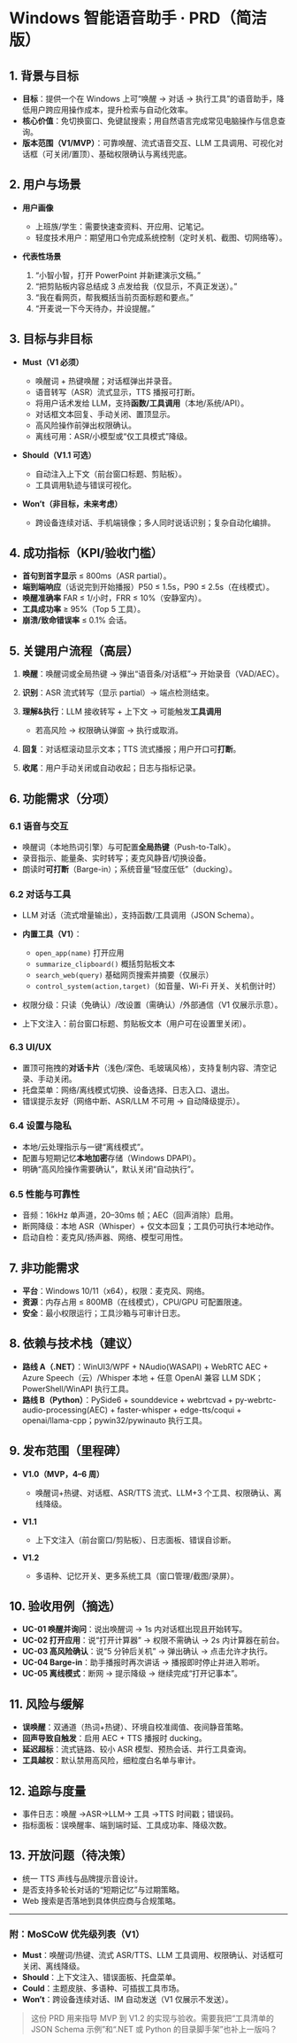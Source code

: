 # Windows 智能语音助手 · PRD（简洁版）

## 1. 背景与目标

- **目标**：提供一个在 Windows 上可“唤醒 → 对话 → 执行工具”的语音助手，降低用户跨应用操作成本，提升检索与自动化效率。
- **核心价值**：免切换窗口、免键鼠搜索；用自然语言完成常见电脑操作与信息查询。
- **版本范围（V1/MVP）**：可靠唤醒、流式语音交互、LLM 工具调用、可视化对话框（可关闭/置顶）、基础权限确认与离线兜底。

## 2. 用户与场景

- **用户画像**

  - 上班族/学生：需要快速查资料、开应用、记笔记。
  - 轻度技术用户：期望用口令完成系统控制（定时关机、截图、切网络等）。

- **代表性场景**

  1. “小智小智，打开 PowerPoint 并新建演示文稿。”
  2. “把剪贴板内容总结成 3 点发给我（仅显示，不真正发送）。”
  3. “我在看网页，帮我概括当前页面标题和要点。”
  4. “开麦说一下今天待办，并设提醒。”

## 3. 目标与非目标

- **Must（V1 必须）**

  - 唤醒词 + 热键唤醒；对话框弹出并录音。
  - 语音转写（ASR）流式显示，TTS 播报可打断。
  - 将用户话术发给 LLM，支持**函数/工具调用**（本地/系统/API）。
  - 对话框文本回复、手动关闭、置顶显示。
  - 高风险操作前弹出权限确认。
  - 离线可用：ASR/小模型或“仅工具模式”降级。

- **Should（V1.1 可选）**

  - 自动注入上下文（前台窗口标题、剪贴板）。
  - 工具调用轨迹与错误可视化。

- **Won’t（非目标，未来考虑）**

  - 跨设备连续对话、手机端镜像；多人同时说话识别；复杂自动化编排。

## 4. 成功指标（KPI/验收门槛）

- **首句到首字显示** ≤ 800ms（ASR partial）。
- **端到端响应**（话说完到开始播报）P50 ≤ 1.5s，P90 ≤ 2.5s（在线模式）。
- **唤醒准确率** FAR ≤ 1/小时，FRR ≤ 10%（安静室内）。
- **工具成功率** ≥ 95%（Top 5 工具）。
- **崩溃/致命错误率** ≤ 0.1% 会话。

## 5. 关键用户流程（高层）

1. **唤醒**：唤醒词或全局热键 → 弹出“语音条/对话框”→ 开始录音（VAD/AEC）。
2. **识别**：ASR 流式转写（显示 partial）→ 端点检测结束。
3. **理解&执行**：LLM 接收转写 + 上下文 → 可能触发**工具调用**

   - 若高风险 → 权限确认弹窗 → 执行或取消。

4. **回复**：对话框滚动显示文本；TTS 流式播报；用户开口可**打断**。
5. **收尾**：用户手动关闭或自动收起；日志与指标记录。

## 6. 功能需求（分项）

### 6.1 语音与交互

- 唤醒词（本地热词引擎）与可配置**全局热键**（Push-to-Talk）。
- 录音指示、能量条、实时转写；麦克风静音/切换设备。
- 朗读时**可打断**（Barge-in）；系统音量“轻度压低”（ducking）。

### 6.2 对话与工具

- LLM 对话（流式增量输出），支持函数/工具调用（JSON Schema）。
- **内置工具（V1）**：

  - `open_app(name)` 打开应用
  - `summarize_clipboard()` 概括剪贴板文本
  - `search_web(query)` 基础网页搜索并摘要（仅展示）
  - `control_system(action,target)`（如音量、Wi-Fi 开关、关机倒计时）

- 权限分级：只读（免确认）/改设置（需确认）/外部通信（V1 仅展示示意）。
- 上下文注入：前台窗口标题、剪贴板文本（用户可在设置里关闭）。

### 6.3 UI/UX

- 置顶可拖拽的**对话卡片**（浅色/深色、毛玻璃风格），支持复制内容、清空记录、手动关闭。
- 托盘菜单：网络/离线模式切换、设备选择、日志入口、退出。
- 错误提示友好（网络中断、ASR/LLM 不可用 → 自动降级提示）。

### 6.4 设置与隐私

- 本地/云处理指示与一键“离线模式”。
- 配置与短期记忆**本地加密**存储（Windows DPAPI）。
- 明确“高风险操作需要确认”，默认关闭“自动执行”。

### 6.5 性能与可靠性

- 音频：16kHz 单声道，20–30ms 帧；AEC（回声消除）启用。
- 断网降级：本地 ASR（Whisper）+ 仅文本回复；工具仍可执行本地动作。
- 启动自检：麦克风/扬声器、网络、模型可用性。

## 7. 非功能需求

- **平台**：Windows 10/11（x64），权限：麦克风、网络。
- **资源**：内存占用 ≤ 800MB（在线模式），CPU/GPU 可配置限速。
- **安全**：最小权限运行；工具沙箱与可审计日志。

## 8. 依赖与技术栈（建议）

- **路线 A（.NET）**：WinUI3/WPF + NAudio(WASAPI) + WebRTC AEC + Azure Speech（云）/Whisper 本地 + 任意 OpenAI 兼容 LLM SDK；PowerShell/WinAPI 执行工具。
- **路线 B（Python）**：PySide6 + sounddevice + webrtcvad + py-webrtc-audio-processing(AEC) + faster-whisper + edge-tts/coqui + openai/llama-cpp；pywin32/pywinauto 执行工具。

## 9. 发布范围（里程碑）

- **V1.0（MVP，4–6 周）**

  - 唤醒词+热键、对话框、ASR/TTS 流式、LLM+3 个工具、权限确认、离线降级。

- **V1.1**

  - 上下文注入（前台窗口/剪贴板）、日志面板、错误自诊断。

- **V1.2**

  - 多语种、记忆开关、更多系统工具（窗口管理/截图/录屏）。

## 10. 验收用例（摘选）

- **UC-01 唤醒并询问**：说出唤醒词 → 1s 内对话框出现且开始转写。
- **UC-02 打开应用**：说“打开计算器” → 权限不需确认 → 2s 内计算器在前台。
- **UC-03 高风险确认**：说“5 分钟后关机” → 弹出确认 → 点击允许才执行。
- **UC-04 Barge-in**：助手播报时再次讲话 → 播报即时停止并进入聆听。
- **UC-05 离线模式**：断网 → 提示降级 → 继续完成“打开记事本”。

## 11. 风险与缓解

- **误唤醒**：双通道（热词+热键）、环境自校准阈值、夜间静音策略。
- **回声导致自触发**：启用 AEC + TTS 播报时 ducking。
- **延迟超标**：流式链路、较小 ASR 模型、预热会话、并行工具查询。
- **工具越权**：默认禁用高风险，细粒度白名单与审计。

## 12. 追踪与度量

- 事件日志：唤醒 →ASR→LLM→ 工具 →TTS 时间戳；错误码。
- 指标面板：误唤醒率、端到端时延、工具成功率、降级次数。

## 13. 开放问题（待决策）

- 统一 TTS 声线与品牌提示音设计。
- 是否支持多轮长对话的“短期记忆”与过期策略。
- Web 搜索是否落地到具体供应商与合规策略。

---

### 附：MoSCoW 优先级列表（V1）

- **Must**：唤醒词/热键、流式 ASR/TTS、LLM 工具调用、权限确认、对话框可关闭、离线降级。
- **Should**：上下文注入、错误面板、托盘菜单。
- **Could**：主题皮肤、多语种、可插拔工具市场。
- **Won’t**：跨设备连续对话、IM 自动发送（V1 仅展示不发送）。

> 这份 PRD 用来指导 MVP 到 V1.2 的实现与验收。需要我把“工具清单的 JSON Schema 示例”和“.NET 或 Python 的目录脚手架”也补上一版吗？
